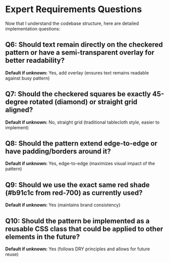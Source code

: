 # Expert Requirements Questions

Now that I understand the codebase structure, here are detailed implementation questions:

## Q6: Should text remain directly on the checkered pattern or have a semi-transparent overlay for better readability?
**Default if unknown:** Yes, add overlay (ensures text remains readable against busy pattern)

## Q7: Should the checkered squares be exactly 45-degree rotated (diamond) or straight grid aligned?
**Default if unknown:** No, straight grid (traditional tablecloth style, easier to implement)

## Q8: Should the pattern extend edge-to-edge or have padding/borders around it?
**Default if unknown:** Yes, edge-to-edge (maximizes visual impact of the pattern)

## Q9: Should we use the exact same red shade (#b91c1c from red-700) as currently used?
**Default if unknown:** Yes (maintains brand consistency)

## Q10: Should the pattern be implemented as a reusable CSS class that could be applied to other elements in the future?
**Default if unknown:** Yes (follows DRY principles and allows for future reuse)
